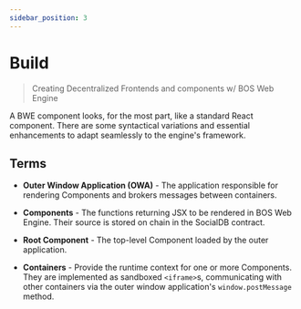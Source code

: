 ```yaml
---
sidebar_position: 3
---
```


# Build

> Creating Decentralized Frontends and components w/ BOS Web Engine

A BWE component looks, for the most part, like a standard React component. There are some syntactical variations and essential enhancements to adapt seamlessly to the engine's framework.

## Terms

- **Outer Window Application (OWA)** - The application responsible for rendering Components and brokers messages between containers.

- **Components** - The functions returning JSX to be rendered in BOS Web Engine. Their source is stored on chain in the SocialDB contract.

- **Root Component** - The top-level Component loaded by the outer application.

- **Containers** - Provide the runtime context for one or more Components. They are implemented as sandboxed `<iframe>`s,
communicating with other containers via the outer window application's `window.postMessage` method.
